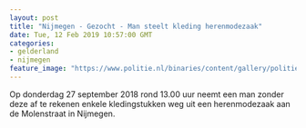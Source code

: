 ```yaml
---
layout: post
title: "Nijmegen - Gezocht - Man steelt kleding herenmodezaak"
date: Tue, 12 Feb 2019 10:57:00 GMT
categories: 
- gelderland 
- nijmegen 
feature_image: "https://www.politie.nl/binaries/content/gallery/politie/gezocht/verdachten/2019/februari/02-on/2018436308-1.jpg"
---
```


Op donderdag 27 september 2018 rond 13.00 uur neemt een man zonder deze af te rekenen enkele kledingstukken weg uit een herenmodezaak aan de Molenstraat in Nijmegen.
